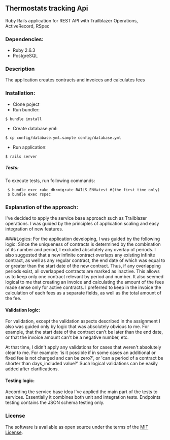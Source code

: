 ## Thermostats tracking Api
Ruby Rails application for REST API with Trailblazer Operations,
ActiveRecord, RSpec
### Dependencies:
- Ruby 2.6.3
- PostgreSQL

### Description
The application creates contracts and invoices and calculates fees

### Installation:
- Clone poject
- Run bundler:

 ```shell
 $ bundle install
 ```
- Create database.yml:
```shell
$ cp config/database.yml.sample config/database.yml
```

- Run application:

 ```shell
 $ rails server
 ```

##### Tests:
To execute tests, run following commands:
 
```shell
 $ bundle exec rake db:migrate RAILS_ENV=test #(the first time only)
 $ bundle exec rspec
```

### Explanation of the approach:
I've decided to apply the service base approach such as Trailblazer operations.
I was guided by the principles of application scaling and easy integration of new features. 

####Logics:
For the application developing, I was guided by the following logic:
Since the uniqueness of contracts is determined by the combination of its number and period, I excluded absolutely any overlap of periods.
I also suggested that a new infinite contract overlaps any existing infinite contract, 
as well as any regular contract, the end date of which was equal to or greater than the start date of the new contract.
Thus, if any overlapping periods exist, all overlapped contracts are marked as inactive.
This allows us to keep only one contract relevant by period and number.
It also seemed logical to me that creating an invoice and calculating the amount of the fees made sense only for active contracts.
I preferred to keep in the invoice the calculation of each fees as a separate fields, as well as the total amount of the fee.

#### Validation logic:
For validation, except the validation aspects described in the assignment I also was guided only 
by logic that was absolutely obvious to me.
For example, that the start date of the contract can't be later than the end date,
or that the invoice amount can't be a negative number, etc.

At that time, I didn't apply any validations for cases that weren't absolutely clear to me. 
For example: 'is it possible if in some cases an additional or fixed fee is not charged and can be zero?',
or 'can a period of a contract be shorter than days_included value?' 
Such logical validations can be easily added after clarifications. 

#### Testing logic:
According the service base idea I've applied the main part of the tests to services.
Essentially it combines both unit and integration tests. 
Endpoints testing contains the JSON schema testing only.
### License

The software is available as open source under the terms of the [MIT License](http://opensource.org/licenses/MIT).
